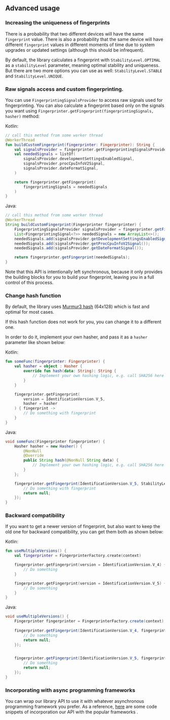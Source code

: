 ## Advanced usage

### Increasing the uniqueness of fingerprints

There is a probability that two different devices will have the same `fingerprint` value. There is also a probability that the same device will have different `fingerprint` values in different moments of time due to system upgrades or updated settings (although this should be infrequent).

By default, the library calculates a fingerprint with `StabilityLevel.OPTIMAL` as a `stabilityLevel` parameter, meaning optimal stability and uniqueness. But there are two more options you can use as well: `StabilityLevel.STABLE` and `StabilityLevel.UNIQUE`.

### Raw signals access and custom fingerprinting.

You can use `FingerprintingSignalsProvider` to access raw signals used for fingerprinting.
You can also calculate a fingerprint based only on the signals you want using `Fingerprinter.getFingerprint(fingerprintingSignals, hasher)` method:

Kotlin:
```kotlin
// call this method from some worker thread
@WorkerThread
fun buildCustomFingerprint(fingerprinter: Fingerprinter): String {
    val signalsProvider = fingerprinter.getFingerprintingSignalsProvider()
    val neededSignals = listOf(
        signalsProvider.developmentSettingsEnabledSignal,
        signalsProvider.procCpuInfoV2Signal,
        signalsProvider.dateFormatSignal,
    )

    return fingerprinter.getFingerprint(
        fingerprintingSignals = neededSignals
    )
}
```
Java:
```java
// call this method from some worker thread
@WorkerThread
String buildCustomFingerprint(Fingerprinter fingerprinter) {
    FingerprintingSignalsProvider signalsProvider = fingerprinter.getFingerprintingSignalsProvider();
    List<FingerprintingSignal<?>> neededSignals = new ArrayList<>();
    neededSignals.add(signalsProvider.getDevelopmentSettingsEnabledSignal());
    neededSignals.add(signalsProvider.getProcCpuInfoV2Signal());
    neededSignals.add(signalsProvider.getDateFormatSignal());

    return fingerprinter.getFingerprint(neededSignals);
}
```

Note that this API is intentionally left synchronous, because it only provides the building blocks for you to build your fingerprint, leaving
you in a full control of this process.

### Change hash function

By default, the library uses [Murmur3 hash](https://en.wikipedia.org/wiki/MurmurHash) (64x128) which is fast and optimal for most cases.

If this hash function does not work for you, you can change it to a different one.

In order to do it, implement your own hasher, and pass it as a `hasher` parameter like shown below:

Kotlin:
``` kotlin
fun someFunc(fingerprinter: Fingerprinter) {
    val hasher = object : Hasher {
        override fun hash(data: String): String {
            // Implement your own hashing logic, e.g. call SHA256 here
        }
    }

    fingerprinter.getFingerprint(
        version = IdentificationVersion.V_5,
        hasher = hasher
    ) { fingerprint ->
        // Do something with fingerprint
    }
}
```
Java:
```java
void someFunc(Fingerprinter fingerprinter) {
    Hasher hasher = new Hasher() {
        @NonNull
        @Override
        public String hash(@NonNull String data) {
            // Implement your own hashing logic, e.g. call SHA256 here
        }
    };

    fingerprinter.getFingerprint(IdentificationVersion.V_5, StabilityLevel.OPTIMAL, hasher, fingerprint -> {
        // Do something with fingerprint
        return null;
    });
}
```

### Backward compatibility

If you want to get a newer version of fingerprint, but also want to keep the old one for backward compatibility, you can get them both as shown below:

Kotlin:
```kotlin
fun useMultipleVersions() {
    val fingerprinter = FingerprinterFactory.create(context)

    fingerprinter.getFingerprint(version = IdentificationVersion.V_4) { fingerprintV4 ->
        // Do something
    }

    fingerprinter.getFingerprint(version = IdentificationVersion.V_5) { fingerprintV5 ->
        // Do something
    }
}
```
Java:
```java
void useMultipleVersions() {
    Fingerprinter fingerprinter = FingerprinterFactory.create(context);
    
    fingerprinter.getFingerprint(IdentificationVersion.V_4, fingerprintV4 -> {
        // Do something
        return null;
    });


    fingerprinter.getFingerprint(IdentificationVersion.V_5, fingerprintV5 -> {
        // Do something
        return null;
    });
}
```

### Incorporating with async programming frameworks

You can wrap our library API to use it with whatever asynchronous programming framework you prefer.
As a reference, [here](extensions.md) are some code snippets of incorporation our API with the popular frameworks .
